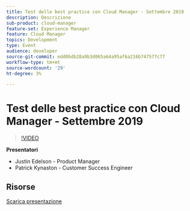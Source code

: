 ```yaml
---
title: Test delle best practice con Cloud Manager - Settembre 2019
description: Descrizione
sub-product: cloud-manager
feature-set: Experience Manager
feature: Cloud Manager
topics: Development
type: Event
audience: developer
source-git-commit: edd0bdb28a9b3d065a64a95af6a216b747577c77
workflow-type: tm+mt
source-wordcount: '29'
ht-degree: 3%

---
```


# Test delle best practice con Cloud Manager - Settembre 2019

>[!VIDEO](https://video.tv.adobe.com/v/329028/?quality=9&learn=on)

**Presentatori**

* Justin Edelson - Product Manager
* Patrick Kynaston - Customer Success Engineer

## Risorse

[Scarica presentazione](./assets/CloudManagerWebinarSeptember2019.pdf)